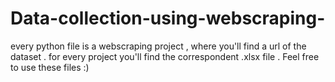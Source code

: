 # Data-collection-using-webscraping-
every python file is a webscraping project , where you'll find a url of the dataset . for every project you'll find the correspondent .xlsx file . 
Feel free to use these files :) 
